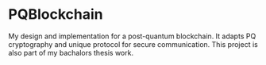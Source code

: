 # PQBlockchain
My design and implementation for a post-quantum blockchain. It adapts PQ cryptography and unique protocol for secure communication. This project is also part of my bachalors thesis work.
